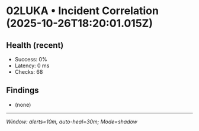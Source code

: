 # 02LUKA • Incident Correlation (2025-10-26T18:20:01.015Z)

## Health (recent)
- Success: 0%
- Latency: 0 ms
- Checks: 68

## Findings
- (none)

---
_Window: alerts=10m, auto-heal=30m; Mode=shadow_